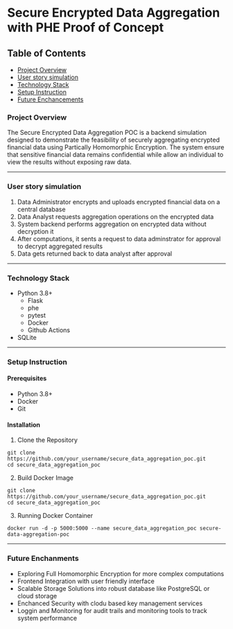 # Secure Encrypted Data Aggregation with PHE Proof of Concept
## Table of Contents
- [Project Overview](#project-overview)
- [User story simulation](#user-story-simulation)
- [Technology Stack](#technology-stack)
- [Setup Instruction](#setup-instruction)
- [Future Enchancements](#future-enchancements)

### Project Overview
The Secure Encrypted Data Aggregation POC is a backend simulation designed to demonstrate the feasibility of securely aggregating encrypted financial data using Partically Homomorphic Encryption. The system ensure that sensitive financial data remains confidential while allow an individual to view the results without exposing raw data.

---
### User story simulation
1. Data Administrator encrypts and uploads encrypted financial data on a central database
2. Data Analyst requests aggregation operations on the encrypted data
3. System backend performs aggregation on encrypted data without decryption it
4. After computations, it sents a request to data adminstrator for approval to decrypt aggregated results
5. Data gets returned back to data analyst after approval

---
### Technology Stack
- Python 3.8+
  - Flask
  - phe
  - pytest
  - Docker
  - Github Actions
- SQLite

--- 
### Setup Instruction
#### Prerequisites
- Python 3.8+
- Docker
- Git

#### Installation
1. Clone the Repository
```
git clone https://github.com/your_username/secure_data_aggregation_poc.git
cd secure_data_aggregation_poc
```
2. Build Docker Image
```
git clone https://github.com/your_username/secure_data_aggregation_poc.git
cd secure_data_aggregation_poc
```
3. Running Docker Container
```
docker run -d -p 5000:5000 --name secure_data_aggregation_poc secure-data-aggregation-poc
```

---
### Future Enchanments
- Exploring Full Homomorphic Encryption for more complex computations
- Frontend Integration with user friendly interface
- Scalable Storage Solutions into robust database like PostgreSQL or cloud storage
- Enchanced Security with clodu based key management services
- Loggin and Monitoring for audit trails and monitoring tools to track system performance

